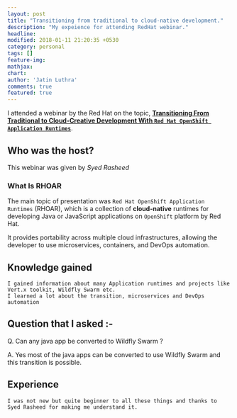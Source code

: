 ```yaml
---
layout: post
title: "Transitioning from traditional to cloud-native development."
description: "My expeience for attending RedHat webinar."
headline:
modified: 2018-01-11 21:20:35 +0530
category: personal
tags: []
feature-img:
mathjax:
chart:
author: 'Jatin Luthra'
comments: true
featured: true
---
```


I  attended a webinar by the Red Hat on the topic,  [**Transitioning From Traditional to Cloud-Creative Development With `Red Hat OpenShift Application Runtimes`**](https://onlinexperiences.com/Launch/Event.htm?ShowKey=46769).

## Who was the host?
This webinar was given by *Syed Rasheed*

### What Is RHOAR
 The main topic of presentation was `Red Hat OpenShift Application Runtimes` (RHOAR), which is a collection of **cloud-native** runtimes for developing Java or JavaScript applications on `OpenShift` platform by Red Hat.
 
 It provides portability across multiple cloud infrastructures, allowing the developer to use microservices, containers, and DevOps automation.

## Knowledge gained
	I gained information about many Application runtimes and projects like Vert.x toolkit, Wildfly Swarm etc.
	I learned a lot about the transition, microservices and DevOps automation

## Question that I asked :-

Q. Can any java app be converted to Wildfly Swarm ?

A. Yes most of the java apps can be converted to use Wildfly Swarm and this transition is possible.

## Experience
	I was not new but quite beginner to all these things and thanks to Syed Rasheed for making me understand it.